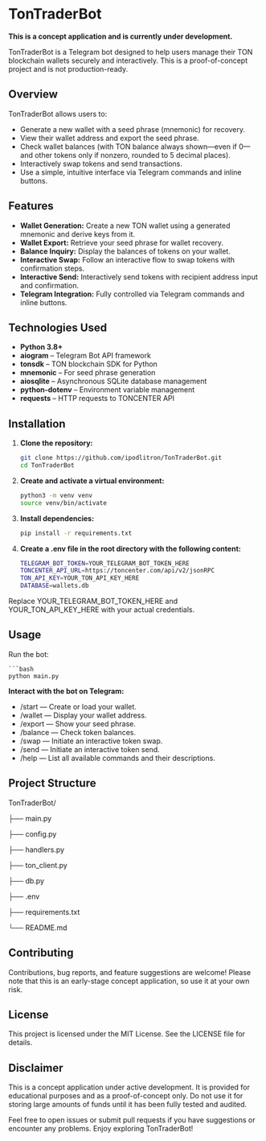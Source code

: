 # TonTraderBot

**This is a concept application and is currently under development.**

TonTraderBot is a Telegram bot designed to help users manage their TON blockchain wallets securely and interactively. This is a proof-of-concept project and is not production-ready.

## Overview

TonTraderBot allows users to:
- Generate a new wallet with a seed phrase (mnemonic) for recovery.
- View their wallet address and export the seed phrase.
- Check wallet balances (with TON balance always shown—even if 0—and other tokens only if nonzero, rounded to 5 decimal places).
- Interactively swap tokens and send transactions.
- Use a simple, intuitive interface via Telegram commands and inline buttons.

## Features

- **Wallet Generation:** Create a new TON wallet using a generated mnemonic and derive keys from it.
- **Wallet Export:** Retrieve your seed phrase for wallet recovery.
- **Balance Inquiry:** Display the balances of tokens on your wallet.
- **Interactive Swap:** Follow an interactive flow to swap tokens with confirmation steps.
- **Interactive Send:** Interactively send tokens with recipient address input and confirmation.
- **Telegram Integration:** Fully controlled via Telegram commands and inline buttons.

## Technologies Used

- **Python 3.8+**
- **aiogram** – Telegram Bot API framework
- **tonsdk** – TON blockchain SDK for Python
- **mnemonic** – For seed phrase generation
- **aiosqlite** – Asynchronous SQLite database management
- **python-dotenv** – Environment variable management
- **requests** – HTTP requests to TONCENTER API

## Installation

1. **Clone the repository:**

   ```bash
   git clone https://github.com/ipodlitron/TonTraderBot.git
   cd TonTraderBot

2. **Create and activate a virtual environment:**
   ```bash
   python3 -m venv venv
   source venv/bin/activate

3. **Install dependencies:**

   ```bash
   pip install -r requirements.txt

4. **Create a .env file in the root directory with the following content:**

   ```bash
   TELEGRAM_BOT_TOKEN=YOUR_TELEGRAM_BOT_TOKEN_HERE
   TONCENTER_API_URL=https://toncenter.com/api/v2/jsonRPC
   TON_API_KEY=YOUR_TON_API_KEY_HERE
   DATABASE=wallets.db
Replace YOUR_TELEGRAM_BOT_TOKEN_HERE and YOUR_TON_API_KEY_HERE with your actual credentials.

## Usage

Run the bot: 
    
    ```bash
    python main.py

**Interact with the bot on Telegram:**

- /start — Create or load your wallet.
- /wallet — Display your wallet address.
- /export — Show your seed phrase.
- /balance — Check token balances.
- /swap — Initiate an interactive token swap.
- /send — Initiate an interactive token send.
- /help — List all available commands and their descriptions.

## **Project Structure**

TonTraderBot/

├── main.py

├── config.py

├── handlers.py

├── ton_client.py

├── db.py

├── .env

├── requirements.txt

└── README.md


## Contributing

Contributions, bug reports, and feature suggestions are welcome! Please note that this is an early-stage concept application, so use it at your own risk.

## License

This project is licensed under the MIT License. See the LICENSE file for details.

## Disclaimer

This is a concept application under active development. It is provided for educational purposes and as a proof-of-concept only. Do not use it for storing large amounts of funds until it has been fully tested and audited.

Feel free to open issues or submit pull requests if you have suggestions or encounter any problems. Enjoy exploring TonTraderBot!

